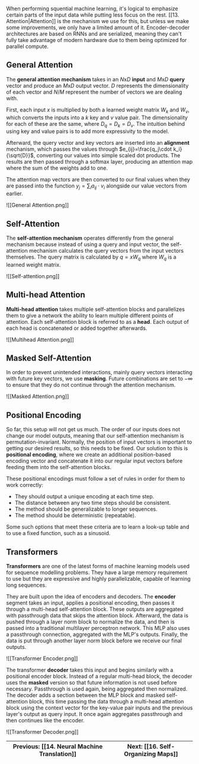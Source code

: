 When performing squential machine learning, it's logical to emphasize certain parts of the input data while putting less focus on the rest. [[13. Attention|Attention]] is the mechanism we use for this, but unless we make some improvements, we only have a limited amount of it. Encoder-decoder architectures are based on RNNs and are serialized, meaning they can't fully take advantage of modern hardware due to them being optimized for parallel compute.

## General Attention

The **general attention mechanism** takes in an $N\text{x}D$ **input** and $M\text{x}D$ **query** vector and produce an $M\text{x}D$ output vector. $D$ represents the dimensionality of each vector and $N$/$M$ represent the number of vectors we are dealing with.

First, each input $x$ is multiplied by both a learned weight matrix $W_k$ and $W_v$, which converts the inputs into a $k$ key and $v$ value pair. The dimensionality for each of these are the same, where $D_q=D_k=D_v$. The intuition behind using key and value pairs is to add more expressivity to the model.

Afterward, the query vector and key vectors are inserted into an **alignment** mechanism, which passes the values through $e_{ij}=\frac{q_j\cdot k_i}{\sqrt{D}}$, converting our values into simple scaled dot products. The results are then passed through a softmax layer, producing an attention map where the sum of the weights add to one.

The attention map vectors are then converted to our final values when they are passed into the function $y_j=\sum_i{a_{ij} \cdot v_i}$ alongside our value vectors from earlier.

![[General Attention.png]]

## Self-Attention

The **self-attention mechanism** operates differently from the general mechanism because instead of using a query and input vector, the self-attention mechanism calculates the query vectors from the input vectors themselves. The query matrix is calculated by $q=xW_q$ where $W_q$ is a learned weight matrix.

![[Self-attention.png]]

## Multi-head Attention

**Multi-head attention** takes multiple self-attention blocks and parallelizes them to give a network the ability to learn multiple different points of attention. Each self-attention block is referred to as a **head**. Each output of each head is concatenated or added together afterwards.

![[Multihead Attention.png]]

## Masked Self-Attention

In order to prevent unintended interactions, mainly query vectors interacting with future key vectors, we use **masking**. Future combinations are set to $-\infty$ to ensure that they do not continue through the attention mechanism.

![[Masked Attention.png]]

## Positional Encoding

So far, this setup will not get us much. The order of our inputs does not change our model outputs, meaning that our self-attention mechanism is permutation-invariant. Normally, the position of input vectors is important to getting our desired results, so this needs to be fixed. Our solution to this is **positional encoding**, where we create an additional position-based encoding vector and concatenate it into our regular input vectors before feeding them into the self-attention blocks.

These positional encodings must follow a set of rules in order for them to work correctly:

- They should output a unique encoding at each time step.
- The distance between any two time steps should be consistent.
- The method should be generalizable to longer sequences.
- The method should be deterministic (repeatable).

Some such options that meet these criteria are to learn a look-up table and to use a fixed function, such as a sinusoid.

## Transformers

**Transformers** are one of the latest forms of machine learning models used for sequence modelling problems. They have a large memory requirement to use but they are expressive and highly parallelizable, capable of learning long sequences.

They are built upon the idea of encoders and decoders. The **encoder** segment takes an input, applies a positional encoding, then passes it through a multi-head self-attention block. These outputs are aggregated with passthrough data that skips the attention block. Afterward, the data is pushed through a layer norm block to normalize the data, and then is passed into a traditional multilayer perceptron network. This MLP also uses a passthrough connection, aggregated with the MLP's outputs. Finally, the data is put through another layer norm block before we receive our final outputs.

![[Transformer Encoder.png]]

The transformer **decoder** takes this input and begins similarly with a positional encoder block. Instead of a regular multi-head block, the decoder uses the **masked** version so that future information is not used before necessary. Passthrough is used again, being aggregated then normalized. The decoder adds a section between the MLP block and masked self-attention block, this time passing the data through a multi-head attention block using the context vector for the key-value pair inputs and the previous layer's output as query input. It once again aggregates passthrough and then continues like the encoder.

![[Transformer Decoder.png]]

| **Previous**: [[14. Neural Machine Translation]] | **Next**: [[16. Self-Organizing Maps]] |
| ------------------------------------------------ | -------------------------------------- |